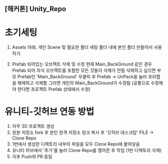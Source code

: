## [해커톤] Unity_Repo

# 초기세팅
1. Assets 아래, 개인 Scene 및 필요한 폴더 세팅
폴더 내에 본인 폴더 만들어서 사용하기

2. Prefab 되어있는 오브젝트 삭제 및 수정
현재 Main_BackGround 같은 경우 Prefab 되어 자식 오브젝트를 포함한 모든 것들이 삭제가 안됨
삭제하고 싶으면 부모 Prefab인 'Main_BackGround' 우클릭 후 Prefab -> UnPack을 눌러 프리팹을 해제하고 삭제함
그러면 개인의 Main_BackGround가 수정됨 (공통으로 수정해야 한다면 프로젝트 Prefab 상태에서 수정)



# 유니티-깃허브 연동 방법
1. 아무 3D 프로젝트 생성
2. 원본 저장소 fork 후 본인 원격 저장소 링크 복사 후 '깃허브 데스크탑' FILE -> Clone Repo
3. 1번에서 생성한 디렉토리 내부의 파일을 모두 Clone Repo에 붙여넣음
4. 유니티 허브에서 '추가'를 눌러 Clone Repo를 열어준 후 작업 (1번 디렉토리 삭제)
5. 이후 Push와 PR 동일
